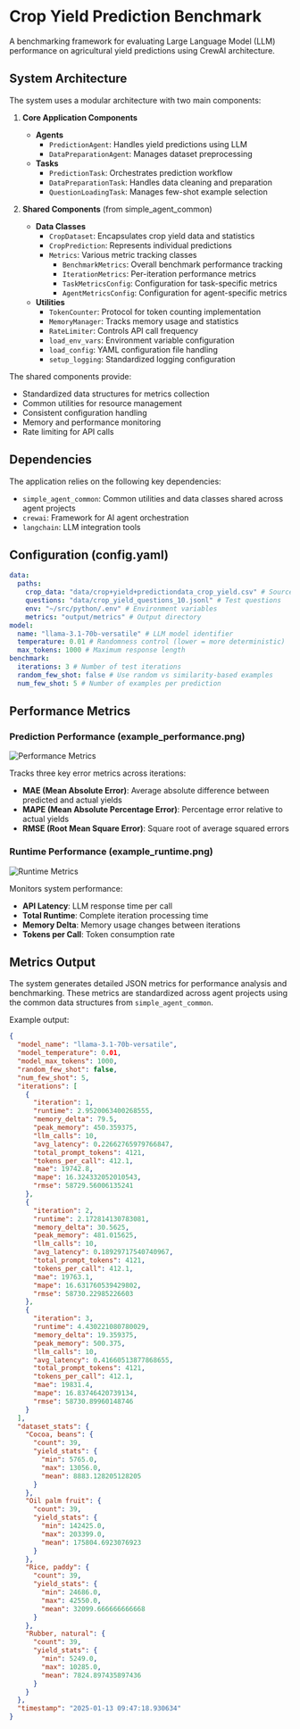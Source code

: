 # Crop Yield Prediction Benchmark

A benchmarking framework for evaluating Large Language Model (LLM) performance on agricultural yield predictions using CrewAI architecture.

## System Architecture

The system uses a modular architecture with two main components:

1. **Core Application Components**
   - **Agents**
     - `PredictionAgent`: Handles yield predictions using LLM
     - `DataPreparationAgent`: Manages dataset preprocessing
   - **Tasks**
     - `PredictionTask`: Orchestrates prediction workflow
     - `DataPreparationTask`: Handles data cleaning and preparation
     - `QuestionLoadingTask`: Manages few-shot example selection

2. **Shared Components** (from simple_agent_common)
   - **Data Classes**
     - `CropDataset`: Encapsulates crop yield data and statistics
     - `CropPrediction`: Represents individual predictions
     - `Metrics`: Various metric tracking classes
       - `BenchmarkMetrics`: Overall benchmark performance tracking
       - `IterationMetrics`: Per-iteration performance metrics
       - `TaskMetricsConfig`: Configuration for task-specific metrics
       - `AgentMetricsConfig`: Configuration for agent-specific metrics
   - **Utilities**
     - `TokenCounter`: Protocol for token counting implementation
     - `MemoryManager`: Tracks memory usage and statistics
     - `RateLimiter`: Controls API call frequency
     - `load_env_vars`: Environment variable configuration
     - `load_config`: YAML configuration file handling
     - `setup_logging`: Standardized logging configuration

The shared components provide:
- Standardized data structures for metrics collection
- Common utilities for resource management
- Consistent configuration handling
- Memory and performance monitoring
- Rate limiting for API calls

## Dependencies

The application relies on the following key dependencies:
- `simple_agent_common`: Common utilities and data classes shared across agent projects
- `crewai`: Framework for AI agent orchestration
- `langchain`: LLM integration tools

## Configuration (config.yaml)
```yaml
data:
  paths:
    crop_data: "data/crop+yield+predictiondata_crop_yield.csv" # Source dataset
    questions: "data/crop_yield_questions_10.jsonl" # Test questions
    env: "~/src/python/.env" # Environment variables
    metrics: "output/metrics" # Output directory
model:
  name: "llama-3.1-70b-versatile" # LLM model identifier
  temperature: 0.01 # Randomness control (lower = more deterministic)
  max_tokens: 1000 # Maximum response length
benchmark:
  iterations: 3 # Number of test iterations
  random_few_shot: false # Use random vs similarity-based examples
  num_few_shot: 5 # Number of examples per prediction
```

## Performance Metrics

### Prediction Performance (example_performance.png)
![Performance Metrics](docs/images/example_performance.png)

Tracks three key error metrics across iterations:
- **MAE (Mean Absolute Error)**: Average absolute difference between predicted and actual yields
- **MAPE (Mean Absolute Percentage Error)**: Percentage error relative to actual yields
- **RMSE (Root Mean Square Error)**: Square root of average squared errors

### Runtime Performance (example_runtime.png)
![Runtime Metrics](docs/images/example_runtime.png)

Monitors system performance:
- **API Latency**: LLM response time per call
- **Total Runtime**: Complete iteration processing time
- **Memory Delta**: Memory usage changes between iterations
- **Tokens per Call**: Token consumption rate

## Metrics Output

The system generates detailed JSON metrics for performance analysis and benchmarking. These metrics are standardized across agent projects using the common data structures from `simple_agent_common`.

Example output:
```json
{
  "model_name": "llama-3.1-70b-versatile",
  "model_temperature": 0.01,
  "model_max_tokens": 1000,
  "random_few_shot": false,
  "num_few_shot": 5,
  "iterations": [
    {
      "iteration": 1,
      "runtime": 2.9520063400268555,
      "memory_delta": 79.5,
      "peak_memory": 450.359375,
      "llm_calls": 10,
      "avg_latency": 0.22662765979766847,
      "total_prompt_tokens": 4121,
      "tokens_per_call": 412.1,
      "mae": 19742.8,
      "mape": 16.324332052010543,
      "rmse": 58729.56006135241
    },
    {
      "iteration": 2,
      "runtime": 2.172814130783081,
      "memory_delta": 30.5625,
      "peak_memory": 481.015625,
      "llm_calls": 10,
      "avg_latency": 0.18929717540740967,
      "total_prompt_tokens": 4121,
      "tokens_per_call": 412.1,
      "mae": 19763.1,
      "mape": 16.631760539429802,
      "rmse": 58730.22985226603
    },
    {
      "iteration": 3,
      "runtime": 4.430221080780029,
      "memory_delta": 19.359375,
      "peak_memory": 500.375,
      "llm_calls": 10,
      "avg_latency": 0.41660513877868655,
      "total_prompt_tokens": 4121,
      "tokens_per_call": 412.1,
      "mae": 19831.4,
      "mape": 16.83746420739134,
      "rmse": 58730.89960148746
    }
  ],
  "dataset_stats": {
    "Cocoa, beans": {
      "count": 39,
      "yield_stats": {
        "min": 5765.0,
        "max": 13056.0,
        "mean": 8883.128205128205
      }
    },
    "Oil palm fruit": {
      "count": 39,
      "yield_stats": {
        "min": 142425.0,
        "max": 203399.0,
        "mean": 175804.6923076923
      }
    },
    "Rice, paddy": {
      "count": 39,
      "yield_stats": {
        "min": 24686.0,
        "max": 42550.0,
        "mean": 32099.666666666668
      }
    },
    "Rubber, natural": {
      "count": 39,
      "yield_stats": {
        "min": 5249.0,
        "max": 10285.0,
        "mean": 7824.897435897436
      }
    }
  },
  "timestamp": "2025-01-13 09:47:18.930634"
}

